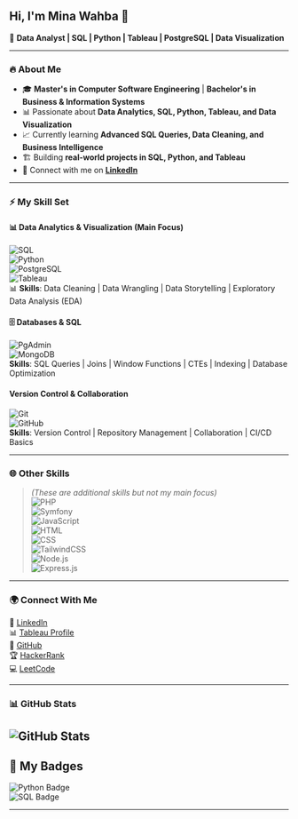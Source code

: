 ## Hi, I'm Mina Wahba 👋  

🚀 **Data Analyst | SQL | Python | Tableau | PostgreSQL | Data Visualization**  

---

### 🔥 About Me  
- 🎓 **Master's in Computer Software Engineering** | **Bachelor's in Business & Information Systems**  
- 📊 Passionate about **Data Analytics, SQL, Python, Tableau, and Data Visualization**  
- 📈 Currently learning **Advanced SQL Queries, Data Cleaning, and Business Intelligence**  
- 🏗 Building **real-world projects in SQL, Python, and Tableau**  
- 🔗 Connect with me on **[LinkedIn](https://www.linkedin.com/in/mwahba98/)**  

---

### ⚡ My Skill Set  

#### **📊 Data Analytics & Visualization (Main Focus)**  
![SQL](https://img.shields.io/badge/-SQL-blue?style=for-the-badge&logo=postgresql)  
![Python](https://img.shields.io/badge/-Python-lightblue?style=for-the-badge&logo=python)  
![PostgreSQL](https://img.shields.io/badge/-PostgreSQL-blue?style=for-the-badge&logo=postgresql)  
![Tableau](https://img.shields.io/badge/-Tableau-orange?style=for-the-badge&logo=tableau)  
📊 **Skills**: Data Cleaning | Data Wrangling | Data Storytelling | Exploratory Data Analysis (EDA)  

#### **🗄 Databases & SQL**  
![PgAdmin](https://img.shields.io/badge/-PgAdmin-darkblue?style=for-the-badge&logo=postgresql)  
![MongoDB](https://img.shields.io/badge/-MongoDB-green?style=for-the-badge&logo=mongodb)  
 **Skills**: SQL Queries | Joins | Window Functions | CTEs | Indexing | Database Optimization  

####   Version Control & Collaboration
![Git](https://img.shields.io/badge/-Git-red?style=for-the-badge&logo=git)  
![GitHub](https://img.shields.io/badge/-GitHub-black?style=for-the-badge&logo=github)  
 **Skills**: Version Control | Repository Management | Collaboration | CI/CD Basics  

---

### 🌐 Other Skills  
> *(These are additional skills but not my main focus)*  
![PHP](https://img.shields.io/badge/-PHP-777BB4?style=for-the-badge&logo=php)  
![Symfony](https://img.shields.io/badge/-Symfony-black?style=for-the-badge&logo=symfony)  
![JavaScript](https://img.shields.io/badge/-JavaScript-yellow?style=for-the-badge&logo=javascript)  
![HTML](https://img.shields.io/badge/-HTML-red?style=for-the-badge&logo=html5)  
![CSS](https://img.shields.io/badge/-CSS-blue?style=for-the-badge&logo=css3)  
![TailwindCSS](https://img.shields.io/badge/-TailwindCSS-38B2AC?style=for-the-badge&logo=tailwind-css)  
![Node.js](https://img.shields.io/badge/-Node.js-green?style=for-the-badge&logo=node.js)  
![Express.js](https://img.shields.io/badge/-Express.js-black?style=for-the-badge&logo=express)  


---

### 🌍 Connect With Me  
🔗 [LinkedIn](your-linkedin-url)  
📊 [Tableau Profile]([your-tableau-url](https://public.tableau.com/app/profile/mina.wahba/vizzes))  
📂 [GitHub](your-github-url)  
🏆 [HackerRank](https://www.hackerrank.com/profile/minaadelbis2019)  
💻 [LeetCode](https://leetcode.com/u/minaadelbis2019/)

---

### 📊 GitHub Stats  
![GitHub Stats](https://github-readme-stats.vercel.app/api?username=Minawahba98&show_icons=true&theme=tokyonight)  
---
## 🏅 My Badges
![Python Badge](https://img.shields.io/badge/Python-%E2%98%85%E2%98%85-orange?style=for-the-badge&logo=python)  
![SQL Badge](https://img.shields.io/badge/SQL-%E2%98%85%E2%98%85%E2%98%85%E2%98%85-blue?style=for-the-badge&logo=postgresql)



---
